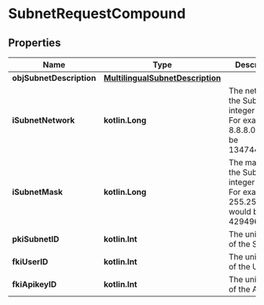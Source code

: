
# SubnetRequestCompound

## Properties
| Name | Type | Description | Notes |
| ------------ | ------------- | ------------- | ------------- |
| **objSubnetDescription** | [**MultilingualSubnetDescription**](MultilingualSubnetDescription.md) |  |  |
| **iSubnetNetwork** | **kotlin.Long** | The network of the Subnet in integer form. For example 8.8.8.0 would be 134744064 |  |
| **iSubnetMask** | **kotlin.Long** | The mask of the Subnet  in integer form. For example 255.255.255.0 would be 4294967040 |  |
| **pkiSubnetID** | **kotlin.Int** | The unique ID of the Subnet |  [optional] |
| **fkiUserID** | **kotlin.Int** | The unique ID of the User |  [optional] |
| **fkiApikeyID** | **kotlin.Int** | The unique ID of the Apikey |  [optional] |



